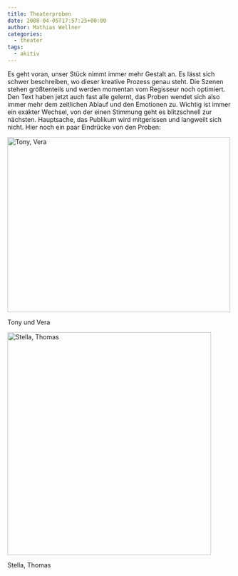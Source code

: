 ```yaml
---
title: Theaterproben
date: 2008-04-05T17:57:25+00:00
author: Mathias Wellner
categories:
  - theater
tags:
  - akitiv
---
```

Es geht voran, unser Stück nimmt immer mehr Gestalt an. Es lässt sich schwer beschreiben, wo dieser kreative Prozess genau steht. Die Szenen stehen größtenteils und werden momentan vom Regisseur noch optimiert. Den Text haben jetzt auch fast alle gelernt, das Proben wendet sich also immer mehr dem zeitlichen Ablauf und den Emotionen zu. Wichtig ist immer ein exakter Wechsel, von der einen Stimmung geht es blitzschnell zur nächsten. Hauptsache, das Publikum wird mitgerissen und langweilt sich nicht. Hier noch ein paar Eindrücke von den Proben:

<div style="width: 510px" class="wp-caption aligncenter">
  <a href="http://www.flickr.com/photos/mwellner/2387635155/"><img alt="Tony, Vera" src="http://farm3.static.flickr.com/2018/2387635155_79ec4c7535.jpg" title="Tony, Vera" width="500" height="393" /></a>
  
  <p class="wp-caption-text">
    Tony und Vera<br />
  </p>
</div>

<div style="width: 476px" class="wp-caption aligncenter">
  <a href="http://www.flickr.com/photos/mwellner/2387634961/"><img alt="Stella, Thomas" src="http://farm4.static.flickr.com/3020/2387634961_161457a331.jpg" title="Stella, Thomas" width="457" height="500" /></a>
  
  <p class="wp-caption-text">
    Stella, Thomas<br />
  </p>
</div>